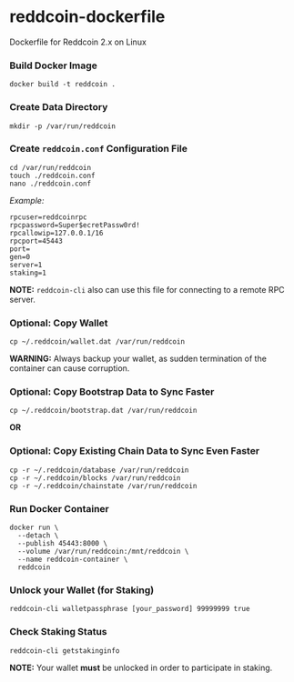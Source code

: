# reddcoin-dockerfile
Dockerfile for Reddcoin 2.x on Linux

### Build Docker Image
    docker build -t reddcoin .
    
### Create Data Directory
    mkdir -p /var/run/reddcoin

### Create `reddcoin.conf` Configuration File
    cd /var/run/reddcoin
    touch ./reddcoin.conf
    nano ./reddcoin.conf
    
*Example:*
```
rpcuser=reddcoinrpc
rpcpassword=Super$ecretPassw0rd!
rpcallowip=127.0.0.1/16
rpcport=45443
port=
gen=0
server=1
staking=1
```

**NOTE:** `reddcoin-cli` also can use this file for connecting to a remote RPC server.

### Optional: Copy Wallet
    cp ~/.reddcoin/wallet.dat /var/run/reddcoin

**WARNING:** Always backup your wallet, as sudden termination of the container can cause corruption.

### Optional: Copy Bootstrap Data to Sync Faster
    cp ~/.reddcoin/bootstrap.dat /var/run/reddcoin

**OR**  

### Optional: Copy Existing Chain Data to Sync Even Faster
    cp -r ~/.reddcoin/database /var/run/reddcoin
    cp -r ~/.reddcoin/blocks /var/run/reddcoin
    cp -r ~/.reddcoin/chainstate /var/run/reddcoin

### Run Docker Container
    docker run \
      --detach \
      --publish 45443:8000 \
      --volume /var/run/reddcoin:/mnt/reddcoin \
      --name reddcoin-container \
      reddcoin

### Unlock your Wallet (for Staking)
    reddcoin-cli walletpassphrase [your_password] 99999999 true
    
### Check Staking Status
    reddcoin-cli getstakinginfo
    
**NOTE:** Your wallet **must** be unlocked in order to participate in staking.

